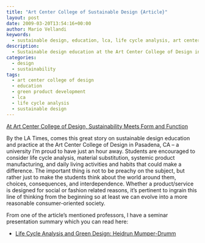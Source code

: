 ```yaml
---
title: "Art Center College of Sustainable Design {Article}"
layout: post
date: 2009-03-20T13:54:16+00:00
author: Mario Vellandi
keywords:
  - sustainable design, education, lca, life cycle analysis, art center, systemic product manufacturing, green product development
description:
  - Sustainable design education at the Art Center College of Design in Pasadena, CA. Considerations include life cycle analysis, systemic product manufacturing, and material substitution.
categories:
  - design
  - sustainability
tags:
  - art center college of design
  - education
  - green product development
  - lca
  - life cycle analysis
  - sustainable design
---
```

<a rel="nofollow" href="http://www.latimes.com/entertainment/la-ca-sustainable15-2009mar15,0,3510418,full.story">At Art Center College of Design, Sustainability Meets Form and Function</a>

By the LA Times, comes this great story on sustainable design education and practice at the Art Center College of Design in Pasadena, CA &#8211; a university I&#8217;m proud to have just an hour away. Students are encouraged to consider life cycle analysis, material substitution, systemic product manufacturing, and daily living activities and habits that could make a difference. The important thing is not to be preachy on the subject, but rather just to make the students think about the world around them, choices, consequences, and interdependence. Whether a product/service is designed for social or fashion related reasons, it&#8217;s pertinent to ingrain this line of thinking from the beginning so at least we can evolve into a more reasonable consumer-oriented society.

From one of the article&#8217;s mentioned professors, I have a seminar presentation summary which you can read here:

  * [Life Cycle Analysis and Green Design: Heidrun Mumper-Drumm](../seminar-design-green-now-part-1/)
